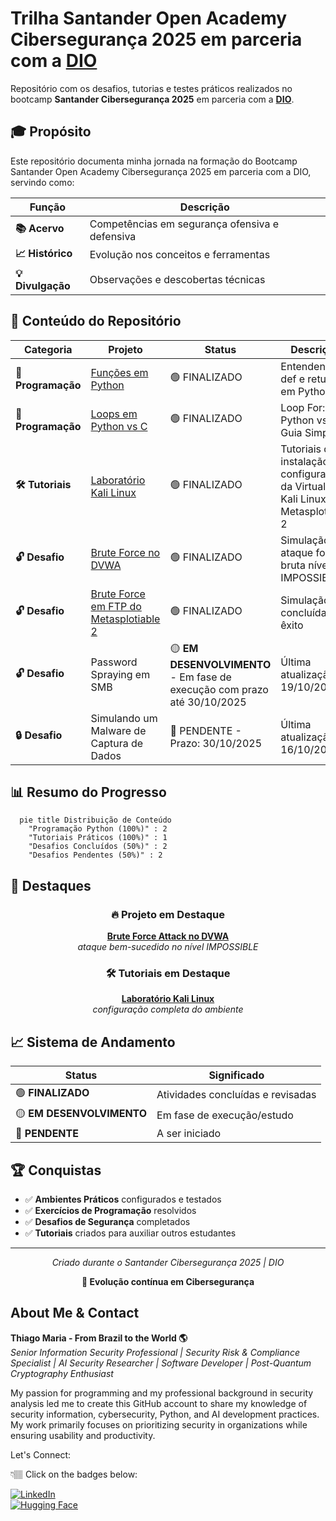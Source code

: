 # Trilha Santander Open Academy Cibersegurança 2025 em parceria com a **[DIO](https://github.com/digitalinnovationone)**

Repositório com os desafios, tutorias e testes práticos realizados no bootcamp **Santander Cibersegurança 2025** em parceria com a **[DIO](https://github.com/digitalinnovationone)**.

## 🎓 Propósito

Este repositório documenta minha jornada na formação do Bootcamp Santander Open Academy Cibersegurança 2025 em parceria com a DIO, servindo como:

<div align="center">

| Função | Descrição |
|--------|-----------|
| **📚 Acervo** | Competências em segurança ofensiva e defensiva |
| **📈 Histórico** | Evolução nos conceitos e ferramentas |
| **💡 Divulgação** | Observações e descobertas técnicas |
</div>

## 🚀 Conteúdo do Repositório

<div align="center">

| Categoria | Projeto | Status | Descrição |
|-----------|---------|---------|-----------|
| **🐍 Programação** | [Funções em Python](https://github.com/ThiagoMaria-SecurityIT/Bootcamp_DIO_e_Santander-Ciberseguran-a_2025/tree/main/Entendendo%20def%20e%20return%20em%20Python) | 🟢 FINALIZADO | Entendendo def e return em Python |
| **🐍 Programação** | [Loops em Python vs C](https://github.com/ThiagoMaria-SecurityIT/Bootcamp_DIO_e_Santander-Ciberseguran-a_2025/tree/main/Loop%20For%3A%20Python%20vs%20C%20-%20Guia%20Simples) | 🟢 FINALIZADO | Loop For: Python vs C - Guia Simples |
| **🛠️ Tutoriais** | [Laboratório Kali Linux](https://github.com/ThiagoMaria-SecurityIT/Bootcamp_DIO_e_Santander-Ciberseguran-a_2025/tree/main/security-training-lab) | 🟢 FINALIZADO | Tutoriais de instalação e configurações da VirtualBox, Kali Linux e Metasplotiable 2 |
| **🔓 Desafio** | [Brute Force no DVWA](https://github.com/ThiagoMaria-SecurityIT/Bootcamp_DIO_e_Santander-Ciberseguran-a_2025/tree/main/Desafio_DVWA) | 🟢 FINALIZADO | Simulação de ataque força bruta nível IMPOSSIBLE |
| **🔓 Desafio** | [Brute Force em FTP do Metasplotiable 2](https://github.com/ThiagoMaria-SecurityIT/Bootcamp_DIO_e_Santander-Ciberseguran-a_2025/tree/main/Desafio%20de%20For%C3%A7a%20Bruta%20em%20FTP%20do%20Metasploitable%202) | 🟢 FINALIZADO | Simulação concluída com êxito | 
| **🔓 Desafio** | Password Spraying em SMB | 🟡 **EM DESENVOLVIMENTO** - Em fase de execução com prazo até 30/10/2025 | Última atualização: 19/10/2025 |
| **🔒 Desafio** | Simulando um Malware de Captura de Dados | 🔴 PENDENTE - Prazo: 30/10/2025 | Última atualização: 16/10/2025 |

</div>

## 📊 Resumo do Progresso

```mermaid
  pie title Distribuição de Conteúdo
    "Programação Python (100%)" : 2
    "Tutoriais Práticos (100%)" : 1
    "Desafios Concluídos (50%)" : 2
    "Desafios Pendentes (50%)" : 2
```

## 🎯 Destaques

<div align="center">

### 🔥 Projeto em Destaque
[**Brute Force Attack no DVWA**](https://github.com/ThiagoMaria-SecurityIT/Bootcamp_DIO_e_Santander-Ciberseguran-a_2025/tree/main/Desafio_DVWA)
<br>
*ataque bem-sucedido no nível IMPOSSIBLE*

### 🛠️ Tutoriais em Destaque
[**Laboratório Kali Linux**](https://github.com/ThiagoMaria-SecurityIT/Bootcamp_DIO_e_Santander-Ciberseguran-a_2025/tree/main/security-training-lab)
<br>
*configuração completa do ambiente*

</div>

## 📈 Sistema de Andamento

<div align="center">

| Status | Significado |
|--------|-------------|
| 🟢 **FINALIZADO** | Atividades concluídas e revisadas |
| 🟡 **EM DESENVOLVIMENTO** | Em fase de execução/estudo |
| 🔴 **PENDENTE** | A ser iniciado |

</div>

## 🏆 Conquistas

- ✅ **Ambientes Práticos** configurados e testados
- ✅ **Exercícios de Programação** resolvidos
- ✅ **Desafios de Segurança** completados
- ✅ **Tutoriais** criados para auxiliar outros estudantes

---

<div align="center">

*Criado durante o Santander Cibersegurança 2025 | DIO*

**🚀 Evolução contínua em Cibersegurança**

</div>

## About Me & Contact

**Thiago Maria - From Brazil to the World 🌎**  
*Senior Information Security Professional | Security Risk & Compliance Specialist | AI Security Researcher | Software Developer | Post-Quantum Cryptography Enthusiast*

My passion for programming and my professional background in security analysis led me to create this GitHub account to share my knowledge of security information, cybersecurity, Python, and AI development practices. My work primarily focuses on prioritizing security in organizations while ensuring usability and productivity.

Let's Connect:  

👇🏽 Click on the badges below:  

[![LinkedIn](https://img.shields.io/badge/LinkedIn-Connect-blue)](https://www.linkedin.com/in/thiago-cequeira-99202239/)  
[![Hugging Face](https://img.shields.io/badge/🤗Hugging_Face-AI_projects-yellow)](https://huggingface.co/ThiSecur)  
 
